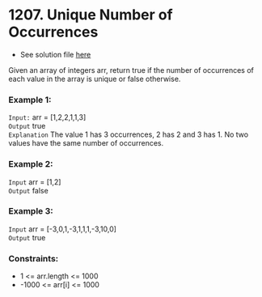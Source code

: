# 1207. Unique Number of Occurrences

- See solution file [here](./solution.cpp)

Given an array of integers arr, return true if the number of occurrences of each value in
the array is unique or false otherwise.

### Example 1:

`Input:` arr = [1,2,2,1,1,3]  
`Output` true  
`Explanation` The value 1 has 3 occurrences, 2 has 2 and 3 has 1. No two values have the same number of occurrences.  

### Example 2:

`Input` arr = [1,2]  
`Output` false  

### Example 3:

`Input` arr = [-3,0,1,-3,1,1,1,-3,10,0]  
`Output` true  
 

### Constraints:

- 1 <= arr.length <= 1000
- -1000 <= arr[i] <= 1000